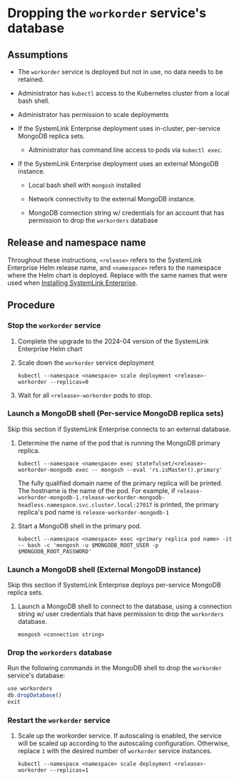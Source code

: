 # Dropping the `workorder` service's database

## Assumptions

- The `workorder` service is deployed but not in use, no data needs to be
  retained.

- Administrator has `kubectl` access to the Kubernetes cluster from a local bash
  shell.

- Administrator has permission to scale deployments

- If the SystemLink Enterprise deployment uses in-cluster, per-service MongoDB
  replica sets.

  - Administrator has command line access to pods via `kubectl exec`.

- If the SystemLink Enterprise deployment uses an external MongoDB instance.

  - Local bash shell with `mongosh` installed

  - Network connectivity to the external MongoDB instance.

  - MongoDB connection string w/ credentials for an account that has permission
    to drop the `workorders` database

## Release and namespace name

Throughout these instructions, `<release>` refers to the SystemLink Enterprise
Helm release name, and `<namespace>` refers to the namespace where the Helm
chart is deployed. Replace with the same names that were used when
[Installing SystemLink Enterprise](https://www.ni.com/docs/en-US/bundle/systemlink-enterprise/page/installing-systemlink-enterprise.html#GUID-C371BF44-6A52-4ABC-89F5-410B2B38B5C2).

## Procedure

### Stop the `workorder` service

1. Complete the upgrade to the 2024-04 version of the SystemLink Enterprise Helm
   chart

1. Scale down the `workorder` service deployment

   `kubectl --namespace <namespace> scale deployment <release>-workorder --replicas=0`

1. Wait for all `<release>-workorder` pods to stop.

### Launch a MongoDB shell (Per-service MongoDB replica sets)

Skip this section if SystemLink Enterprise connects to an external database.

1. Determine the name of the pod that is running the MongoDB primary replica.

   `kubectl --namespace <namespace> exec statefulset/<release>-workorder-mongodb exec -- mongosh --eval 'rs.isMaster().primary'`

   The fully qualified domain name of the primary replica will be printed. The
   hostname is the name of the pod. For example, if
   `release-workorder-mongodb-1.release-workorder-mongodb-headless.namespace.svc.cluster.local:27017`
   is printed, the primary replica's pod name is `release-workorder-mongodb-1`

1. Start a MongoDB shell in the primary pod.

   `kubectl --namespace <namespace> exec <primary replica pod name> -it -- bash -c 'mongosh -u $MONGODB_ROOT_USER -p $MONGODB_ROOT_PASSWORD'`

### Launch a MongoDB shell (External MongoDB instance)

Skip this section if SystemLink Enterprise deploys per-service MongoDB replica
sets.

1. Launch a MongoDB shell to connect to the database, using a connection string
   w/ user credentials that have permission to drop the `workorders` database.

   `mongosh <connection string>`

### Drop the `workorders` database

Run the following commands in the MongoDB shell to drop the `workorder`
service's database:

```javascript
use workorders
db.dropDatabase()
exit
```

### Restart the `workorder` service

1. Scale up the workorder service. If autoscaling is enabled, the service will
   be scaled up according to the autoscaling configuration. Otherwise, replace
   `1` with the desired number of `workorder` service instances.

   `kubectl --namespace <namespace> scale deployment <release>-workorder --replicas=1`

